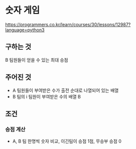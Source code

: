 # 숫자 게임
https://programmers.co.kr/learn/courses/30/lessons/12987?language=python3

## 구하는 것
B 팀원들이 얻을 수 있는 최대 승점

## 주어진 것
- A 팀원들이 부여받은 수가 출전 순대로 나열되어 있는 배열
- B 팀의 i 팀원이 부여받은 수의 배열 B

## 조건 
### 승점 계산
- A, B 팀 한명씩 숫자 비교, 이긴팀이 승점 1점, 무승부 승점 0